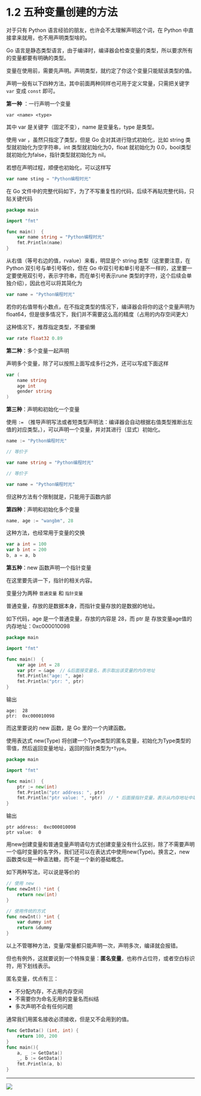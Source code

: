 # 1.2 五种变量创建的方法

对于只有 Python 语言经验的朋友，也许会不太理解声明这个词，在 Python 中直接拿来就用，也不用声明类型啥的。

Go 语言是静态类型语言，由于编译时，编译器会检查变量的类型，所以要求所有的变量都要有明确的类型。

变量在使用前，需要先声明。声明类型，就约定了你这个变量只能赋该类型的值。

声明一般有以下四种方法，其中前面两种同样也可用于定义常量，只需把关键字 `var` 变成 `const` 即可。

**第一种** ：一行声明一个变量

```
var <name> <type>
```

其中 var 是关键字（固定不变），name 是变量名，type 是类型。

使用 var ，虽然只指定了类型，但是 Go 会对其进行隐式初始化，比如 string 类型就初始化为空字符串，int 类型就初始化为0，float 就初始化为 0.0，bool类型就初始化为false，指针类型就初始化为 nil。

若想在声明过程，顺便也初始化，可以这样写

```go
var name sting = "Python编程时光"
```

在 Go 文件中的完整代码如下，为了不写重复性的代码，后续不再貼完整代码，只貼关键代码

```go
package main

import "fmt"

func main()  {
	var name string = "Python编程时光"
	fmt.Println(name)
}
```

从右值（等号右边的值，rvalue）来看，明显是个 string 类型（这里要注意，在 Python 双引号与单引号等价，但在 Go 中双引号和单引号是不一样的，这里要一定要使用双引号，表示字符串，而在单引号表示rune 类型的字符，这个后续会单独介绍），因此也可以将其简化为

```go
var name = "Python编程时光"
```

若你的右值带有小数点，在不指定类型的情况下，编译器会将你的这个变量声明为 float64，但是很多情况下，我们并不需要这么高的精度（占用的内存空间更大）

这种情况下，推荐指定类型，不要偷懒

```go
var rate float32 0.89
```

**第二种**：多个变量一起声明

声明多个变量，除了可以按照上面写成多行之外，还可以写成下面这样

```go
var (
	name string
	age int
	gender string
)
```

**第三种**：声明和初始化一个变量

使用 `:=` （推导声明写法或者短类型声明法：编译器会自动根据右值类型推断出左值的对应类型。），可以声明一个变量，并对其进行（显式）初始化。

```go
name := "Python编程时光"

// 等价于

var name string = "Python编程时光"

// 等价于

var name = "Python编程时光"
```

但这种方法有个限制就是，只能用于函数内部

**第四种**：声明和初始化多个变量

```go
name, age := "wangbm", 28
```

这种方法，也经常用于变量的交换

```go
var a int = 100
var b int = 200
b, a = a, b
```

**第五种**：new 函数声明一个指针变量

在这里要先讲一下，指针的相关内容。

变量分为两种 `普通变量` 和 `指针变量`

普通变量，存放的是数据本身，而指针变量存放的是数据的地址。

如下代码，age 是一个普通变量，存放的内容是 28，而 ptr 是 存放变量age值的内存地址：0xc000010098

```go
package main

import "fmt"

func main()  {
	var age int = 28
	var ptr = &age  // &后面接变量名，表示取出该变量的内存地址
	fmt.Println("age: ", age)
	fmt.Println("ptr: ", ptr)
}
```

输出

```
age:  28
ptr:  0xc000010098
```

而这里要说的 new 函数，是 Go 里的一个内建函数。

使用表达式 new(Type) 将创建一个Type类型的匿名变量，初始化为Type类型的零值，然后返回变量地址，返回的指针类型为`*Type`。

```go
package main

import "fmt"

func main()  {
	ptr := new(int)
	fmt.Println("ptr address: ", ptr)
	fmt.Println("ptr value: ", *ptr)  // * 后面接指针变量，表示从内存地址中取出值
}

```

输出

```
ptr address:  0xc000010098
ptr value:  0
```

用new创建变量和普通变量声明语句方式创建变量没有什么区别，除了不需要声明一个临时变量的名字外，我们还可以在表达式中使用new(Type)。换言之，new函数类似是一种语法糖，而不是一个新的基础概念。

如下两种写法，可以说是等价的

```go
// 使用 new
func newInt() *int {
    return new(int)
}

// 使用传统的方式
func newInt() *int {
    var dummy int
    return &dummy
}
```



以上不管哪种方法，变量/常量都只能声明一次，声明多次，编译就会报错。

但也有例外，这就要说到一个特殊变量：**匿名变量**，也称作占位符，或者空白标识符，用下划线表示。

匿名变量，优点有三：

- 不分配内存，不占用内存空间
- 不需要你为命名无用的变量名而纠结
- 多次声明不会有任何问题

通常我们用匿名接收必须接收，但是又不会用到的值。

```go
func GetData() (int, int) {
    return 100, 200
}
func main(){
    a, _ := GetData()
    _, b := GetData()
    fmt.Println(a, b)
}
```





---

![](http://image.python-online.cn/20200315144434.png)